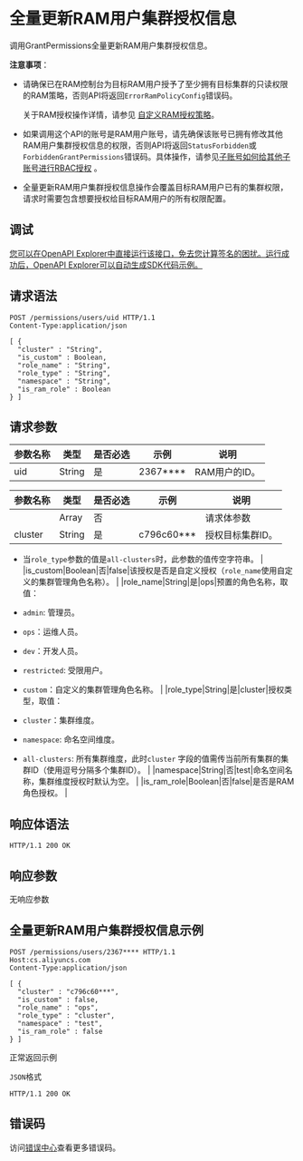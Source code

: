 # 全量更新RAM用户集群授权信息

调用GrantPermissions全量更新RAM用户集群授权信息。

**注意事项**：

-   请确保已在RAM控制台为目标RAM用户授予了至少拥有目标集群的只读权限的RAM策略，否则API将返回`ErrorRamPolicyConfig`错误码。

    关于RAM授权操作详情，请参见 [自定义RAM授权策略](~~86485~~)。

-   如果调用这个API的账号是RAM用户账号，请先确保该账号已拥有修改其他RAM用户集群授权信息的权限，否则API将返回`StatusForbidden`或`ForbiddenGrantPermissions`错误码。具体操作，请参见[子账号如何给其他子账号进行RBAC授权](~~119035~~) 。
-   全量更新RAM用户集群授权信息操作会覆盖目标RAM用户已有的集群权限，请求时需要包含想要授权给目标RAM用户的所有权限配置。

## 调试

[您可以在OpenAPI Explorer中直接运行该接口，免去您计算签名的困扰。运行成功后，OpenAPI Explorer可以自动生成SDK代码示例。](https://api.aliyun.com/#product=CS&api=GrantPermissions&type=ROA&version=2015-12-15)

## 请求语法

```
POST /permissions/users/uid HTTP/1.1
Content-Type:application/json

[ {
  "cluster" : "String",
  "is_custom" : Boolean,
  "role_name" : "String",
  "role_type" : "String",
  "namespace" : "String",
  "is_ram_role" : Boolean
} ]
```

## 请求参数

|参数名称|类型|是否必选|示例|说明|
|----|--|----|--|--|
|uid|String|是|2367\*\*\*\*|RAM用户的ID。 |

|参数名称|类型|是否必选|示例|说明|
|----|--|----|--|--|
| |Array|否| |请求体参数 |
|cluster|String|是|c796c60\*\*\*|授权目标集群ID。

 -   当`role_type`参数的值是`all-clusters`时，此参数的值传空字符串。 |
|is\_custom|Boolean|否|false|该授权是否是自定义授权（`role_name`使用自定义的集群管理角色名称）。 |
|role\_name|String|是|ops|预置的角色名称，取值：

 -   `admin`: 管理员。
-   `ops`：运维人员。
-   `dev`：开发人员。
-   `restricted`: 受限用户。
-   `custom`：自定义的集群管理角色名称。 |
|role\_type|String|是|cluster|授权类型，取值：

 -   `cluster`：集群维度。
-   `namespace`: 命名空间维度。
-   `all-clusters`: 所有集群维度，此时`cluster` 字段的值需传当前所有集群的集群ID（使用逗号分隔多个集群ID）。 |
|namespace|String|否|test|命名空间名称，集群维度授权时默认为空。 |
|is\_ram\_role|Boolean|否|false|是否是RAM角色授权。 |

## 响应体语法

```
HTTP/1.1 200 OK
```

## 响应参数

无响应参数

## 全量更新RAM用户集群授权信息示例

```
POST /permissions/users/2367**** HTTP/1.1 
Host:cs.aliyuncs.com 
Content-Type:application/json

[ {
  "cluster" : "c796c60***",
  "is_custom" : false,
  "role_name" : "ops",
  "role_type" : "cluster",
  "namespace" : "test",
  "is_ram_role" : false
} ]
```

正常返回示例

`JSON`格式

```
HTTP/1.1 200 OK
```

## 错误码

访问[错误中心](https://error-center.alibabacloud.com/status/product/CS)查看更多错误码。

